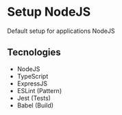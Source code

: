 # Setup NodeJS
Default setup for applications NodeJS

## Tecnologies
- NodeJS
- TypeScript
- ExpressJS
- ESLint (Pattern)
- Jest (Tests)
- Babel (Build)
